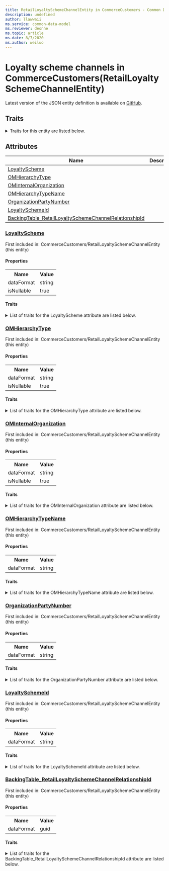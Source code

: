 ```yaml
---
title: RetailLoyaltySchemeChannelEntity in CommerceCustomers - Common Data Model | Microsoft Docs
description: undefined
author: llawwaii
ms.service: common-data-model
ms.reviewer: deonhe
ms.topic: article
ms.date: 8/7/2020
ms.author: weiluo
---
```


# Loyalty scheme channels in CommerceCustomers(RetailLoyaltySchemeChannelEntity)

  
 Latest version of the JSON entity definition is available on <a href="https://github.com/Microsoft/CDM/tree/master/schemaDocuments/core/operationsCommon/Entities/Commerce/CommerceCustomers/RetailLoyaltySchemeChannelEntity.cdm.json" target="_blank">GitHub</a>.  

## Traits

<details>
<summary>Traits for this entity are listed below.  
</summary>

**is.CDM.entityVersion**  
  <table><tr><th>Parameter</th><th>Value</th><th>Data type</th><th>Explanation</th></tr><tr><td>versionNumber</td><td>"1.0"</td><td>string</td><td>semantic version number of the entity</td></tr></table>

**is.application.releaseVersion**  
  <table><tr><th>Parameter</th><th>Value</th><th>Data type</th><th>Explanation</th></tr><tr><td>releaseVersion</td><td>"10.0.13.0"</td><td>string</td><td>semantic version number of the application introducing this entity</td></tr></table>

**is.localized.displayedAs**  
  Holds the list of language specific display text for an object.  <table><tr><th>Parameter</th><th>Value</th><th>Data type</th><th>Explanation</th></tr><tr><td>localizedDisplayText</td><td><table><tr><th>languageTag</th><th>displayText</th></tr><tr><td>en</td><td>Loyalty scheme channels</td></tr></table></td><td>entity</td><td>a reference to the constant entity holding the list of localized text</td></tr></table>

</details>

## Attributes

|Name|Description|First Included in Instance|
|---|---|---|
|[LoyaltyScheme](#LoyaltyScheme)||<a href="RetailLoyaltySchemeChannelEntity.md" target="_blank">CommerceCustomers/RetailLoyaltySchemeChannelEntity</a>|
|[OMHierarchyType](#OMHierarchyType)||<a href="RetailLoyaltySchemeChannelEntity.md" target="_blank">CommerceCustomers/RetailLoyaltySchemeChannelEntity</a>|
|[OMInternalOrganization](#OMInternalOrganization)||<a href="RetailLoyaltySchemeChannelEntity.md" target="_blank">CommerceCustomers/RetailLoyaltySchemeChannelEntity</a>|
|[OMHierarchyTypeName](#OMHierarchyTypeName)||<a href="RetailLoyaltySchemeChannelEntity.md" target="_blank">CommerceCustomers/RetailLoyaltySchemeChannelEntity</a>|
|[OrganizationPartyNumber](#OrganizationPartyNumber)||<a href="RetailLoyaltySchemeChannelEntity.md" target="_blank">CommerceCustomers/RetailLoyaltySchemeChannelEntity</a>|
|[LoyaltySchemeId](#LoyaltySchemeId)||<a href="RetailLoyaltySchemeChannelEntity.md" target="_blank">CommerceCustomers/RetailLoyaltySchemeChannelEntity</a>|
|[BackingTable_RetailLoyaltySchemeChannelRelationshipId](#BackingTable_RetailLoyaltySchemeChannelRelationshipId)||<a href="RetailLoyaltySchemeChannelEntity.md" target="_blank">CommerceCustomers/RetailLoyaltySchemeChannelEntity</a>|

### <a href=#LoyaltyScheme name="LoyaltyScheme">LoyaltyScheme</a>

First included in: CommerceCustomers/RetailLoyaltySchemeChannelEntity (this entity)  

#### Properties

<table><tr><th>Name</th><th>Value</th></tr><tr><td>dataFormat</td><td>string</td></tr><tr><td>isNullable</td><td>true</td></tr></table>

#### Traits

<details>
<summary>List of traits for the LoyaltyScheme attribute are listed below.</summary>

**is.dataFormat.character**  
**is.dataFormat.big**  
**is.dataFormat.array**  
**is.nullable**  
The attribute value may be set to NULL.  

**is.dataFormat.character**  
**is.dataFormat.array**  
</details>

### <a href=#OMHierarchyType name="OMHierarchyType">OMHierarchyType</a>

First included in: CommerceCustomers/RetailLoyaltySchemeChannelEntity (this entity)  

#### Properties

<table><tr><th>Name</th><th>Value</th></tr><tr><td>dataFormat</td><td>string</td></tr><tr><td>isNullable</td><td>true</td></tr></table>

#### Traits

<details>
<summary>List of traits for the OMHierarchyType attribute are listed below.</summary>

**is.dataFormat.character**  
**is.dataFormat.big**  
**is.dataFormat.array**  
**is.nullable**  
The attribute value may be set to NULL.  

**is.dataFormat.character**  
**is.dataFormat.array**  
</details>

### <a href=#OMInternalOrganization name="OMInternalOrganization">OMInternalOrganization</a>

First included in: CommerceCustomers/RetailLoyaltySchemeChannelEntity (this entity)  

#### Properties

<table><tr><th>Name</th><th>Value</th></tr><tr><td>dataFormat</td><td>string</td></tr><tr><td>isNullable</td><td>true</td></tr></table>

#### Traits

<details>
<summary>List of traits for the OMInternalOrganization attribute are listed below.</summary>

**is.dataFormat.character**  
**is.dataFormat.big**  
**is.dataFormat.array**  
**is.nullable**  
The attribute value may be set to NULL.  

**is.dataFormat.character**  
**is.dataFormat.array**  
</details>

### <a href=#OMHierarchyTypeName name="OMHierarchyTypeName">OMHierarchyTypeName</a>

First included in: CommerceCustomers/RetailLoyaltySchemeChannelEntity (this entity)  

#### Properties

<table><tr><th>Name</th><th>Value</th></tr><tr><td>dataFormat</td><td>string</td></tr></table>

#### Traits

<details>
<summary>List of traits for the OMHierarchyTypeName attribute are listed below.</summary>

**is.dataFormat.character**  
**is.dataFormat.big**  
**is.dataFormat.array**  
**is.dataFormat.character**  
**is.dataFormat.array**  
</details>

### <a href=#OrganizationPartyNumber name="OrganizationPartyNumber">OrganizationPartyNumber</a>

First included in: CommerceCustomers/RetailLoyaltySchemeChannelEntity (this entity)  

#### Properties

<table><tr><th>Name</th><th>Value</th></tr><tr><td>dataFormat</td><td>string</td></tr></table>

#### Traits

<details>
<summary>List of traits for the OrganizationPartyNumber attribute are listed below.</summary>

**is.dataFormat.character**  
**is.dataFormat.big**  
**is.dataFormat.array**  
**is.dataFormat.character**  
**is.dataFormat.array**  
</details>

### <a href=#LoyaltySchemeId name="LoyaltySchemeId">LoyaltySchemeId</a>

First included in: CommerceCustomers/RetailLoyaltySchemeChannelEntity (this entity)  

#### Properties

<table><tr><th>Name</th><th>Value</th></tr><tr><td>dataFormat</td><td>string</td></tr></table>

#### Traits

<details>
<summary>List of traits for the LoyaltySchemeId attribute are listed below.</summary>

**is.dataFormat.character**  
**is.dataFormat.big**  
**is.dataFormat.array**  
**is.dataFormat.character**  
**is.dataFormat.array**  
</details>

### <a href=#BackingTable_RetailLoyaltySchemeChannelRelationshipId name="BackingTable_RetailLoyaltySchemeChannelRelationshipId">BackingTable_RetailLoyaltySchemeChannelRelationshipId</a>

First included in: CommerceCustomers/RetailLoyaltySchemeChannelEntity (this entity)  

#### Properties

<table><tr><th>Name</th><th>Value</th></tr><tr><td>dataFormat</td><td>guid</td></tr></table>

#### Traits

<details>
<summary>List of traits for the BackingTable_RetailLoyaltySchemeChannelRelationshipId attribute are listed below.</summary>

**is.dataFormat.character**  
**is.dataFormat.big**  
**is.dataFormat.array**  
**is.dataFormat.guid**  
**means.identity.entityId**  
**is.linkedEntity.identifier**  
Marks the attribute(s) that hold foreign key references to a linked (used as an attribute) entity. This attribute is added to the resolved entity to enumerate the referenced entities.  <table><tr><th>Parameter</th><th>Value</th><th>Data type</th><th>Explanation</th></tr><tr><td>entityReferences</td><td><table><tr><th>entityReference</th><th>attributeReference</th></tr><tr><td><a href="../../../Tables/Commerce/CommerceCustomers/Miscellaneous/RetailLoyaltySchemeChannel.md" target="_blank">/core/operationsCommon/Tables/Commerce/CommerceCustomers/Miscellaneous/RetailLoyaltySchemeChannel.cdm.json/RetailLoyaltySchemeChannel</a></td><td><a href="../../../Tables/Commerce/CommerceCustomers/Miscellaneous/RetailLoyaltySchemeChannel.md#RecId" target="_blank">RecId</a></td></tr></table></td><td>entity</td><td>a reference to the constant entity holding the list of entity references</td></tr></table>

**is.dataFormat.guid**  
**is.dataFormat.character**  
**is.dataFormat.array**  
</details>
